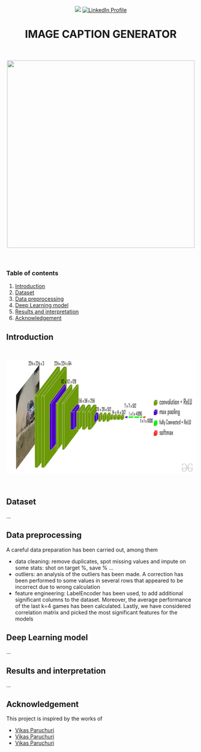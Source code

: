 <p align="center">

<img src="https://img.shields.io/badge/made%20by-Binh%20Hong%20Ngoc-green">
<a href="https://www.linkedin.com/in/binhhongngoc/">
  <img src="https://img.shields.io/badge/-LinkedIn-blue?style=flat&logo=linkedin&logoColor=white" alt="LinkedIn Profile">
</a>
</p>

<h1 align="center"> IMAGE CAPTION GENERATOR </h1>

<p align="center">
<br><br><img src="Pictures/Logo.png" width=500 height=500>
</p>
<br>
<p>
  
<h3> Table of contents </h3>
<ol>
    <li><a href="#intro">Introduction</a></li>
    <li><a href="#data">Dataset</a></li>
    <li><a href="#preprocessing">Data preprocessing</a></li>
    <li><a href="#models">Deep Learning model</a></li>
    <li><a href="#results">Results and interpretation</a> </li>
    <li><a href="#acknowledgement">Acknowledgement</a></li>
</ol>

<h2 id="intro">Introduction</h2>


<p align="center">
<br><br><img src="Pictures/VGG16.jpg" width="600" height="300">
</p>
<br>
<p>
<h2 id="data">Dataset</h2>

...

<h2 id="preprocessing">Data preprocessing</h2>
A careful data preparation has been carried out, among them
<ul>
    <li> data cleaning: remove duplicates, spot missing values and impute on some stats: shot on target %, save % ...</li>
    <li> outliers: an analysis of the outliers has been made. A correction has been performed to some values in several rows that appeared to be incorrect due to wrong calculation </li>
    <li> feature engineering: LabelEncoder has been used, to add additional significant columns to the dataset. Moreover, the average performance of the last k=4 games has been calculated. Lastly, we have considered correlation matrix and picked the most significant features for the models </li>
</ul>

<h2 id="models">Deep Learning model</h2>

...

</ul>

 <h2 id="results">Results and interpretation</h2>
...


<h2 id="acknowledgement">Acknowledgement</h2>
This project is inspired by the works of 
<ul>
    <li> <a href="https://www.youtube.com/watch?v=Nt7WJa2iu0s&list=PLQ22X3eLL96fi00hQL2VNaX-OKuDZ3H7s&index=11"> Vikas Paruchuri</a> </li>
    <li> <a href="https://www.youtube.com/watch?v=Nt7WJa2iu0s&list=PLQ22X3eLL96fi00hQL2VNaX-OKuDZ3H7s&index=11"> Vikas Paruchuri</a> </li>
    <li> <a href="https://www.youtube.com/watch?v=Nt7WJa2iu0s&list=PLQ22X3eLL96fi00hQL2VNaX-OKuDZ3H7s&index=11"> Vikas Paruchuri</a> </li>
  
</ul>
